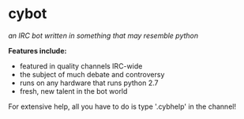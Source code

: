 cybot
=====

*an IRC bot written in something that may resemble python*


__Features include:__
* featured in quality channels IRC-wide
* the subject of much debate and controversy
* runs on any hardware that runs python 2.7
* fresh, new talent in the bot world

For extensive help, all you have to do is type
'.cybhelp'
in the channel!
